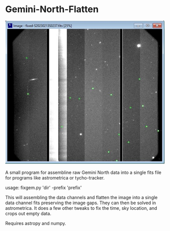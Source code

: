 # Gemini-North-Flatten

![](prev.JPG)

A small program for assembline raw Gemini North data into a single fits file for programs like astrometrica or tycho-tracker.

usage: fixgem.py 'dir' -prefix 'prefix'

This will assembling the data channels and flatten the image into a single data channel fits preserving the image gaps. They can then be solved in astrometrica. It does a few other tweaks to fix the time, sky location, and crops out empty data.

Requires astropy and numpy.
